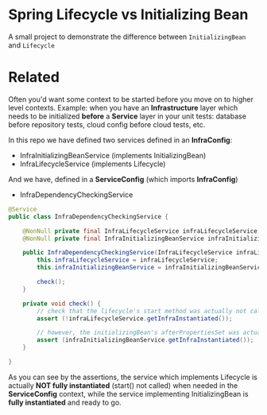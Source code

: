 # Spring Lifecycle vs Initializing Bean
A small project to demonstrate the difference between `InitializingBean` and `Lifecycle`


# Related

Often you'd want some context to be started before you move on to higher level contexts.
Example: when you have an **Infrastructure** layer which needs to be initialized **before**
a **Service** layer in your unit tests: database before repository tests, cloud config before cloud tests, etc.


In this repo we have defined two services defined in an **InfraConfig**:

- InfraInitializingBeanService (implements InitializingBean)
- InfraLifecycleService (implements Lifecycle)

And we have, defined in a **ServiceConfig** (which imports **InfraConfig**)

- InfraDependencyCheckingService

```java
@Service
public class InfraDependencyCheckingService {

	@NonNull private final InfraLifecycleService infraLifecycleService;
	@NonNull private final InfraInitializingBeanService infraInitializingBeanService;

	public InfraDependencyCheckingService(InfraLifecycleService infraLifecycleService, InfraInitializingBeanService infraInitializingBeanService) {
		this.infraLifecycleService = infraLifecycleService;
		this.infraInitializingBeanService = infraInitializingBeanService;

		check();
	}

	private void check() {
		// check that the lifecycle's start method was actually not called
		assert (!infraLifecycleService.getInfraInstantiated());

		// however, the initializingBean's afterPropertiesSet was actually called
		assert (infraInitializingBeanService.getInfraInstantiated());
	}

}
```

As you can see by the assertions, the service which implements Lifecycle is actually **NOT fully instantiated** (start() not called) when needed in
the **ServiceConfig** context, while the service implementing InitializingBean is **fully instantiated** and ready to go.
